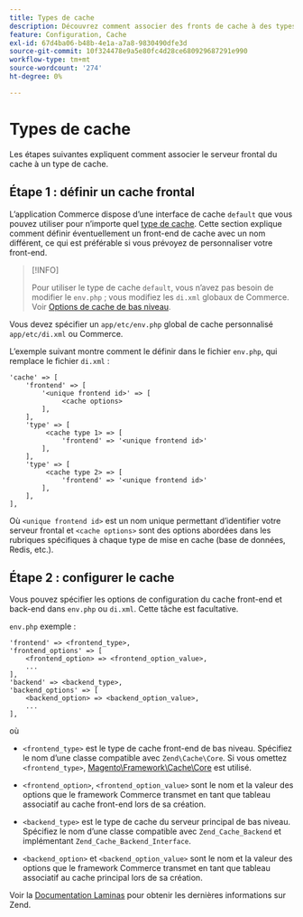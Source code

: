 ```yaml
---
title: Types de cache
description: Découvrez comment associer des fronts de cache à des types de cache dans Adobe Commerce. Découvrez les techniques de configuration et de gestion du cache.
feature: Configuration, Cache
exl-id: 67d4ba06-b48b-4e1a-a7a8-9830490dfe3d
source-git-commit: 10f324478e9a5e80fc4d28ce680929687291e990
workflow-type: tm+mt
source-wordcount: '274'
ht-degree: 0%

---
```


# Types de cache

Les étapes suivantes expliquent comment associer le serveur frontal du cache à un type de cache.

## Étape 1 : définir un cache frontal

L’application Commerce dispose d’une interface de cache `default` que vous pouvez utiliser pour n’importe quel [type de cache](../cli/manage-cache.md#clean-and-flush-cache-types). Cette section explique comment définir éventuellement un front-end de cache avec un nom différent, ce qui est préférable si vous prévoyez de personnaliser votre front-end.

>[!INFO]
>
>Pour utiliser le type de cache `default`, vous n’avez pas besoin de modifier le `env.php` ; vous modifiez les `di.xml` globaux de Commerce. Voir [Options de cache de bas niveau](cache-options.md).

Vous devez spécifier un `app/etc/env.php` global de cache personnalisé `app/etc/di.xml` ou Commerce.

L’exemple suivant montre comment le définir dans le fichier `env.php`, qui remplace le fichier `di.xml` :

```php?start_inline=1
'cache' => [
    'frontend' => [
        '<unique frontend id>' => [
             <cache options>
        ],
    ],
    'type' => [
         <cache type 1> => [
             'frontend' => '<unique frontend id>'
        ],
    ],
    'type' => [
         <cache type 2> => [
             'frontend' => '<unique frontend id>'
        ],
    ],
],
```

Où `<unique frontend id>` est un nom unique permettant d’identifier votre serveur frontal et `<cache options>` sont des options abordées dans les rubriques spécifiques à chaque type de mise en cache (base de données, Redis, etc.).

## Étape 2 : configurer le cache

Vous pouvez spécifier les options de configuration du cache front-end et back-end dans `env.php` ou `di.xml`. Cette tâche est facultative.

`env.php` exemple :

```php?start_inline=1
'frontend' => <frontend_type>,
'frontend_options' => [
    <frontend_option> => <frontend_option_value>,
    ...
],
'backend' => <backend_type>,
'backend_options' => [
    <backend_option> => <backend_option_value>,
    ...
],
```

où

- `<frontend_type>` est le type de cache front-end de bas niveau. Spécifiez le nom d’une classe compatible avec `Zend\Cache\Core`.
Si vous omettez `<frontend_type>`, [Magento\Framework\Cache\Core](https://github.com/magento/magento2/blob/2.4/lib/internal/Magento/Framework/Cache/Core.php) est utilisé.

- `<frontend_option>`, `<frontend_option_value>` sont le nom et la valeur des options que le framework Commerce transmet en tant que tableau associatif au cache front-end lors de sa création.
- `<backend_type>` est le type de cache du serveur principal de bas niveau. Spécifiez le nom d’une classe compatible avec `Zend_Cache_Backend` et implémentant `Zend_Cache_Backend_Interface`.
- `<backend_option>` et `<backend_option_value>` sont le nom et la valeur des options que le framework Commerce transmet en tant que tableau associatif au cache principal lors de sa création.

Voir la [Documentation Laminas](https://docs.laminas.dev/) pour obtenir les dernières informations sur Zend.
